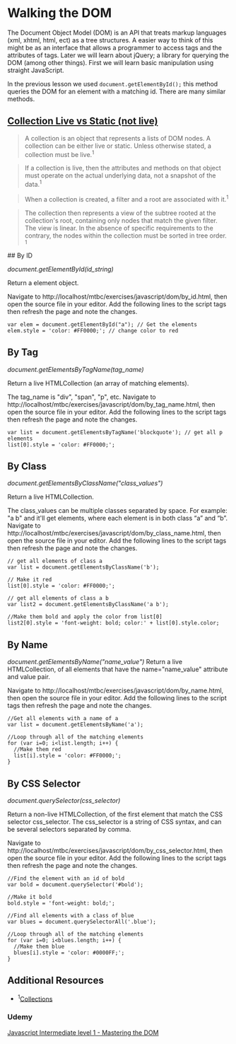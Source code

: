 # Walking the DOM

The Document Object Model (DOM) is an API  that treats markup languages (xml, xhtml, html, ect) as a tree structures. A easier way to think of this might be as an interface that allows a programmer to access tags and the attributes of tags. Later we will learn about jQuery; a library for querying the DOM (among other things). First we will learn basic manipulation using straight JavaScript.

In the previous lesson we used ````document.getElementById();```` this method queries the DOM for an element with a matching id. There are many similar methods.

## [Collection Live vs Static (not live)](https://www.w3.org/TR/dom/#concept-collection)

<blockquote>
  A collection is an object that represents a lists of DOM nodes. A collection can be either live or static. Unless otherwise stated, a collection must be live.<sup>1</sup>
</blockquote>
<blockquote>
  If a collection is live, then the attributes and methods on that object must operate on the actual underlying data, not a snapshot of the data.<sup>1</sup>
</blockquote>
<blockquote>
  When a collection is created, a filter and a root are associated with it.<sup>1</sup>
</blockquote>
<blockquote>
  The collection then represents a view of the subtree rooted at the collection's root, containing only nodes that match the given filter. The view is linear. In the absence of specific requirements to the contrary, the nodes within the collection must be sorted in tree order. <sup>1</sup>

</blockquote>
## By ID

*document.getElementById(id_string)*

Return a element object.

Navigate to http://localhost/mtbc/exercises/javascript/dom/by_id.html, then open the source file in your editor. Add the following lines to the script tags then refresh the page and note the changes.

````
var elem = document.getElementById("a"); // Get the elements
elem.style = 'color: #FF0000;'; // change color to red
````

## By Tag

*document.getElementsByTagName(tag_name)*

Return a live HTMLCollection (an array of matching elements).

The tag_name is "div", "span", "p", etc. Navigate to http://localhost/mtbc/exercises/javascript/dom/by_tag_name.html, then open the source file in your editor. Add the following lines to the script tags then refresh the page and note the changes.

````
var list = document.getElementsByTagName('blockquote'); // get all p elements
list[0].style = 'color: #FF0000;';
````

## By Class

*document.getElementsByClassName("class_values")*

Return a live HTMLCollection.

The class_values can be multiple classes separated by space. For example: "a b" and it'll get elements, where each element is in both class “a” and “b”. Navigate to http://localhost/mtbc/exercises/javascript/dom/by_class_name.html, then open the source file in your editor. Add the following lines to the script tags then refresh the page and note the changes.

````
// get all elements of class a
var list = document.getElementsByClassName('b');

// Make it red
list[0].style = 'color: #FF0000;';

// get all elements of class a b
var list2 = document.getElementsByClassName('a b');

//Make them bold and apply the color from list[0]
list2[0].style = 'font-weight: bold; color:' + list[0].style.color;
````

## By Name

*document.getElementsByName("name_value")*
Return a live HTMLCollection, of all elements that have the name="name_value" attribute and value pair.

Navigate to http://localhost/mtbc/exercises/javascript/dom/by_name.html, then open the source file in your editor. Add the following lines to the script tags then refresh the page and note the changes.

````
//Get all elements with a name of a
var list = document.getElementsByName('a');

//Loop through all of the matching elements
for (var i=0; i<list.length; i++) {
  //Make them red
  list[i].style = 'color: #FF0000;';
}
````


## By CSS Selector

*document.querySelector(css_selector)*

Return a non-live HTMLCollection, of the first element that match the CSS selector css_selector. The css_selector is a string of CSS syntax, and can be several selectors separated by comma.

Navigate to http://localhost/mtbc/exercises/javascript/dom/by_css_selector.html, then open the source file in your editor. Add the following lines to the script tags then refresh the page and note the changes.

````
//Find the element with an id of bold
var bold = document.querySelector('#bold');

//Make it bold
bold.style = 'font-weight: bold;';

//Find all elements with a class of blue
var blues = document.querySelectorAll('.blue');

//Loop through all of the matching elements
for (var i=0; i<blues.length; i++) {
  //Make them blue
  blues[i].style = 'color: #0000FF;';
}
````
## Additional Resources  
* <sup>1</sup>[Collections](https://www.w3.org/TR/dom/#concept-collection)
### Udemy
[Javascript Intermediate level 1 - Mastering the DOM](https://microtrain.udemy.com/javascript-intermediate-mastering-the-dom/)
